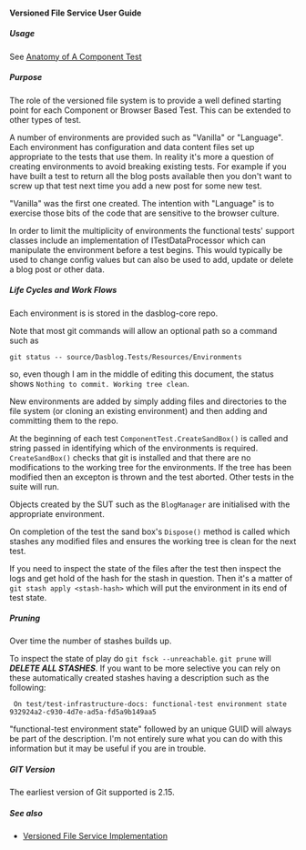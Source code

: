 #### Versioned File Service User Guide

##### Usage
See [Anatomy of A Component Test](../FunctionalTests/ComponentTests/ComponentTests.md#anatomy-of-a-component-test)

##### Purpose
The role of the versioned file system is to provide a well defined starting point for each Component or Browser
Based Test.  This can be extended to other types of test.

A number of environments are provided such as "Vanilla" or "Language".  Each environment
has configuration and data content files set up appropriate to the tests that use them.  In reality
it's more a question of creating environments to avoid breaking existing tests.  For example if
you have built a test to return all the blog posts available then you don't want to screw up
that test next time you add a new post for some new test.

"Vanilla" was the first one created.  The intention with "Language" is to exercise those
bits of the code that are sensitive to the browser culture.

In order to limit the multiplicity of environments the functional tests' support classes include
an implementation of ITestDataProcessor which can manipulate the environment before a test begins.
This would typically be used to change config values but can also be used to add, update
or delete a blog post or other data.

##### Life Cycles and Work Flows
Each environment is is stored in the dasblog-core repo.

Note that most git commands will allow an optional path so a command such as
```
git status -- source/Dasblog.Tests/Resources/Environments
```
so, even though I am in the middle of editing this document, the status shows `Nothing to commit. Working tree clean`.

New environments are added by simply adding files and directories to the file system (or cloning an existing environment)
and then adding and committing them to the repo.

At the beginning of each test `ComponentTest.CreateSandBox()` is called and string passed in identifying which
of the environments is required.  `CreateSandBox()` checks that git is installed and that there are no
modifications to the working tree for the environments.  If the tree has been modified then an excepton is
thrown and the test aborted.  Other tests in the suite will run.

Objects created by the SUT such as the `BlogManager` are initialised with the appropriate environment.

On completion of the test the sand box's `Dispose()` method is called which stashes any modified files
and ensures the working tree is clean for the next test.

If you need to inspect the state of the files after the test then inspect the logs and get hold of the hash
for the stash in question.  Then it's a matter of `git stash apply <stash-hash>` which will put
the environment in its end of test state.

##### Pruning
Over time the number of stashes builds up.  

To inspect the state of play do `git fsck --unreachable`.  `git prune` will **_DELETE ALL STASHES_**.  If you want to be
more selective you can rely on these automatically created stashes having a description such as the following:
```
 On test/test-infrastructure-docs: functional-test environment state 932924a2-c930-4d7e-ad5a-fd5a9b149aa5
```
"functional-test environment state" followed by an unique GUID
will always be part of the description.  I'm not entirely sure what you can
do with this information but it may be useful if you are in trouble.

##### GIT Version
The earliest version of Git supported is 2.15.

##### See also
- [Versioned File Service Implementation](Interfaces/IVersionedFileService.cs)
